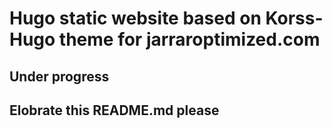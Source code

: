 # Hugo static website based on Korss-Hugo theme for jarraroptimized.com

## Under progress

## Elobrate this README.md please
